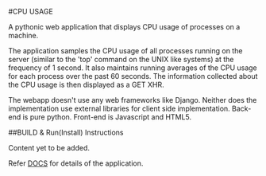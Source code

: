 #CPU USAGE

A pythonic web application that displays CPU usage of processes on a machine.

The application samples the CPU usage of all processes running on the server (similar to the 'top' command on the UNIX like systems) at the frequency of 1 second. It also maintains running averages of the CPU usage for each process over the past 60 seconds. The information collected about the CPU usage is then displayed as a GET XHR.

The webapp doesn't use any web frameworks like Django. Neither does the implementation use external libraries for client side implementation. Back-end is pure python. Front-end is Javascript and HTML5.


##BUILD & Run(Install) Instructions

Content yet to be added.


Refer [DOCS](docs/) for details of the application.
